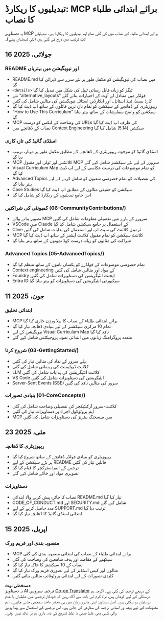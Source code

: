 <!--
CO_OP_TRANSLATOR_METADATA:
{
  "original_hash": "baf3b041e5d939c4a1d8653632cc14f1",
  "translation_date": "2025-07-17T01:34:31+00:00",
  "source_file": "changelog.md",
  "language_code": "ur"
}
-->
# تبدیلیوں کا ریکارڈ: MCP برائے ابتدائی طلباء کا نصاب

یہ دستاویز MCP برائے ابتدائی طلباء کے نصاب میں کی گئی تمام اہم تبدیلیوں کا ریکارڈ ہے۔ تبدیلیاں الٹ ترتیب میں درج کی گئی ہیں (نئی تبدیلیاں پہلے)۔

## 16 جولائی، 2025

### README اور نیویگیشن میں بہتریاں
- README.md میں نصاب کی نیویگیشن کو مکمل طور پر نئے سرے سے ڈیزائن کیا گیا
- `<details>` ٹیگز کو زیادہ قابل رسائی ٹیبل کی شکل میں تبدیل کیا گیا
- نئے "alternative_layouts" فولڈر میں متبادل لے آؤٹ کے اختیارات بنائے گئے
- کارڈ بیسڈ، ٹیبڈ اسٹائل، اور ایکارڈین اسٹائل نیویگیشن کی مثالیں شامل کی گئیں
- ریپوزیٹری کے ڈھانچے کے سیکشن کو تمام تازہ ترین فائلوں کے ساتھ اپ ڈیٹ کیا گیا
- "How to Use This Curriculum" سیکشن کو واضح سفارشات کے ساتھ بہتر بنایا گیا
- MCP کی وضاحت کے لنکس کو درست URLs کی طرف اپ ڈیٹ کیا گیا
- نصاب کے ڈھانچے میں Context Engineering سیکشن (5.14) شامل کیا گیا

### اسٹڈی گائیڈ کی تازہ کاری
- اسٹڈی گائیڈ کو موجودہ ریپوزیٹری کے ڈھانچے کے مطابق مکمل طور پر دوبارہ ترتیب دیا گیا
- MCP کلائنٹس اور ٹولز، اور مقبول MCP سرورز کے لیے نئے سیکشنز شامل کیے گئے
- Visual Curriculum Map کو تمام موضوعات کی درست عکاسی کے لیے اپ ڈیٹ کیا گیا
- Advanced Topics کی تفصیلات کو تمام خصوصی شعبوں کو شامل کرنے کے لیے بہتر بنایا گیا
- Case Studies سیکشن کو حقیقی مثالوں کے مطابق اپ ڈیٹ کیا گیا
- اس جامع تبدیلیوں کے ریکارڈ کو شامل کیا گیا

### کمیونٹی کی شراکتیں (06-CommunityContributions/)
- تصویر بنانے والے MCP سرورز کے بارے میں تفصیلی معلومات شامل کی گئیں
- VSCode میں Claude کے استعمال پر جامع سیکشن شامل کیا گیا
- Cline ٹرمینل کلائنٹ کی سیٹ اپ اور استعمال کی ہدایات شامل کی گئیں
- MCP کلائنٹ سیکشن کو تمام مقبول کلائنٹ آپشنز کے ساتھ اپ ڈیٹ کیا گیا
- شراکت کی مثالوں کو زیادہ درست کوڈ نمونوں کے ساتھ بہتر بنایا گیا

### Advanced Topics (05-AdvancedTopics/)
- تمام خصوصی موضوعات کے فولڈرز کو یکساں ناموں کے ساتھ منظم کیا گیا
- Context engineering کے مواد اور مثالیں شامل کی گئیں
- Foundry ایجنٹ انٹیگریشن کی دستاویزات شامل کی گئیں
- Entra ID سیکیورٹی انٹیگریشن کی دستاویزات کو بہتر بنایا گیا

## 11 جون، 2025

### ابتدائی تخلیق
- MCP برائے ابتدائی طلباء کے نصاب کا پہلا ورژن جاری کیا گیا
- تمام 10 مرکزی سیکشنز کے لیے بنیادی ڈھانچہ تیار کیا گیا
- نیویگیشن کے لیے Visual Curriculum Map نافذ کیا گیا
- متعدد پروگرامنگ زبانوں میں ابتدائی نمونہ پروجیکٹس شامل کیے گئے

### شروع کرنا (03-GettingStarted/)
- پہلے سرور کے نفاذ کی مثالیں تیار کی گئیں
- کلائنٹ ڈیولپمنٹ کی رہنمائی شامل کی گئی
- LLM کلائنٹ انٹیگریشن کی ہدایات شامل کی گئیں
- VS Code انٹیگریشن کی دستاویزات شامل کی گئیں
- Server-Sent Events (SSE) سرور کی مثالیں نافذ کی گئیں

### بنیادی تصورات (01-CoreConcepts/)
- کلائنٹ-سرور آرکیٹیکچر کی تفصیلی وضاحت شامل کی گئی
- اہم پروٹوکول اجزاء پر دستاویزات تیار کی گئیں
- MCP میں میسجنگ پیٹرنز کی دستاویزات شامل کی گئیں

## 23 مئی، 2025

### ریپوزیٹری کا ڈھانچہ
- ریپوزیٹری کو بنیادی فولڈر ڈھانچے کے ساتھ شروع کیا گیا
- ہر بڑے سیکشن کے لیے README فائلیں تیار کی گئیں
- ترجمے کے انفراسٹرکچر کا قیام کیا گیا
- تصویری مواد اور خاکے شامل کیے گئے

### دستاویزات
- نصاب کا جائزہ پیش کرنے والا ابتدائی README.md تیار کیا گیا
- CODE_OF_CONDUCT.md اور SECURITY.md شامل کیے گئے
- مدد حاصل کرنے کے لیے SUPPORT.md ترتیب دیا گیا
- ابتدائی اسٹڈی گائیڈ کا ڈھانچہ تیار کیا گیا

## 15 اپریل، 2025

### منصوبہ بندی اور فریم ورک
- MCP برائے ابتدائی طلباء کے نصاب کی ابتدائی منصوبہ بندی کی گئی
- سیکھنے کے مقاصد اور ہدف سامعین کی وضاحت کی گئی
- نصاب کے 10 سیکشنز کا خاکہ تیار کیا گیا
- مثالوں اور کیس اسٹڈیز کے لیے تصوری فریم ورک تیار کیا گیا
- کلیدی تصورات کے لیے ابتدائی پروٹوٹائپ مثالیں بنائی گئیں

**دستخطی نوٹ**:  
یہ دستاویز AI ترجمہ سروس [Co-op Translator](https://github.com/Azure/co-op-translator) کے ذریعے ترجمہ کی گئی ہے۔ اگرچہ ہم درستگی کے لیے کوشاں ہیں، براہ کرم اس بات سے آگاہ رہیں کہ خودکار ترجمے میں غلطیاں یا عدم درستیاں ہو سکتی ہیں۔ اصل دستاویز اپنی مادری زبان میں ہی معتبر ماخذ سمجھی جانی چاہیے۔ اہم معلومات کے لیے پیشہ ور انسانی ترجمہ کی سفارش کی جاتی ہے۔ اس ترجمے کے استعمال سے پیدا ہونے والی کسی بھی غلط فہمی یا غلط تشریح کی ذمہ داری ہم پر عائد نہیں ہوتی۔